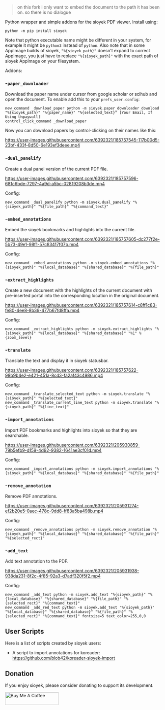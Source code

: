 > on this fork i only want to embed the document to the path it has been on.
> so there is no dialogue 

Python wrapper and simple addons for the sioyek PDF viewer. Install using:
```
python -m pip install sioyek
```
Note that python executable name might be different in your system, for example it might be `python3` instead of `python`.
Also note that in some AppImage builds of sioyek, `"%{sioyek_path}"` doesn't expand to correct AppImage, you just have to replace `"%{sioyek_path}"` with the exact path of sioyek AppImage on your filesystem.

Addons:

### -`paper_downloader`
Download the paper name under cursor from google scholar or scihub and open the document. To enable add this to your `prefs_user.config`:
```
new_command _download_paper python -m sioyek.paper_downloader download "%{sioyek_path}" "%{paper_name}" "%{selected_text}" [Your Email, If Using Unpaywall]
control_click_command _download_paper
```
Now you can download papers by control-clicking on their names like this:


https://user-images.githubusercontent.com/6392321/185757545-117b00d5-23bf-433f-8d50-6e193ef3deee.mp4


### -`dual_panelify`
Create a dual panel version of the current PDF file.


https://user-images.githubusercontent.com/6392321/185757596-681c6bde-7297-4a9d-a5bc-02819208b3de.mp4

Config:
```
new_command _dual_panelify python -m sioyek.dual_panelify "%{sioyek_path}" "%{file_path}" "%{command_text}"
```

### -`embed_annotations`
Embed the sioyek bookmarks and highlights into the current file.


https://user-images.githubusercontent.com/6392321/185757605-dc277f2e-5b73-49e1-98f1-57c83417f07b.mp4

Config:
```
new_command _embed_annotations python -m sioyek.embed_annotations "%{sioyek_path}" "%{local_database}" "%{shared_database}" "%{file_path}"
```

### -`extract_highlights`
Create a new document with the highlights of the current document with pre-inserted portal into the corresponding location in the original document.


https://user-images.githubusercontent.com/6392321/185757614-c8ff1c83-fe80-4ee8-8b39-477b67fd8ffa.mp4

Config:
```
new_command _extract_highlights python -m sioyek.extract_highlights "%{sioyek_path}" "%{local_database}" "%{shared_database}" "%1" %{zoom_level}
```


### -`translate`
Translate the text and display it in sioyek statusbar.


https://user-images.githubusercontent.com/6392321/185757622-98b9b4e2-e421-451a-8cd3-fa2af43c4986.mp4

Config:
```
new_command _translate_selected_text python -m sioyek.translate "%{sioyek_path}" "%{selected_text}"
new_command _translate_current_line_text python -m sioyek.translate "%{sioyek_path}" "%{line_text}"
```

### -`import_annotations`
Import PDF bookmarks and highlights into sioyek so that they are searchable.

https://user-images.githubusercontent.com/6392321/205930859-79b5efb9-d159-4d92-9382-1641ae3cf01d.mp4

Config:
```
new_command _import_annotations python -m sioyek.import_annotations "%{sioyek_path}" "%{local_database}" "%{shared_database}" "%{file_path}"
```

### -`remove_annotation`
Remove PDF annotations.

https://user-images.githubusercontent.com/6392321/205931274-ef2b20e5-0aec-478c-9dd8-ff83a5ba498b.mp4

Config:
```
new_command _remove_annotations python -m sioyek.remove_annotation "%{sioyek_path}" "%{local_database}" "%{shared_database}" "%{file_path}" "%{selected_rect}"
```

### -`add_text`
Add text annotation to the PDF.



https://user-images.githubusercontent.com/6392321/205931938-938da231-8f2c-4f85-92a3-d7adf320f5f2.mp4


Config:
```
new_command _add_text python -m sioyek.add_text "%{sioyek_path}" "%{local_database}" "%{shared_database}" "%{file_path}" "%{selected_rect}" "%{command_text}"
new_command _add_red_text python -m sioyek.add_text "%{sioyek_path}" "%{local_database}" "%{shared_database}" "%{file_path}" "%{selected_rect}" "%{command_text}" fontsize=5 text_color=255,0,0
```


## User Scripts
Here is a list of scripts created by sioyek users:
* A script to import annotations for koreader: https://github.com/blob42/koreader-sioyek-import

## Donation
If you enjoy sioyek, please consider donating to support its development.

<a href="https://www.buymeacoffee.com/ahrm" target="_blank"><img src="https://cdn.buymeacoffee.com/buttons/default-orange.png" alt="Buy Me A Coffee" height="41" width="174"></a>
